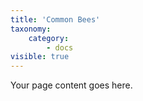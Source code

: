 ```yaml
---
title: 'Common Bees'
taxonomy:
    category:
        - docs
visible: true
---
```


Your page content goes here.